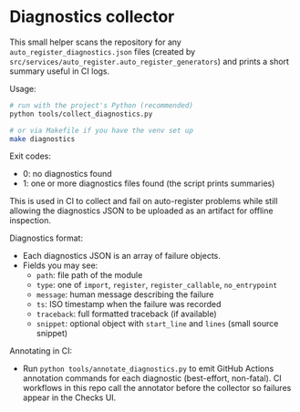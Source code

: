 # Diagnostics collector

This small helper scans the repository for any `auto_register_diagnostics.json` files
(created by `src/services/auto_register.auto_register_generators`) and prints a
short summary useful in CI logs.

Usage:

```sh
# run with the project's Python (recommended)
python tools/collect_diagnostics.py

# or via Makefile if you have the venv set up
make diagnostics
```

Exit codes:
- 0: no diagnostics found
- 1: one or more diagnostics files found (the script prints summaries)

This is used in CI to collect and fail on auto-register problems while still
allowing the diagnostics JSON to be uploaded as an artifact for offline inspection.

Diagnostics format:
- Each diagnostics JSON is an array of failure objects.
- Fields you may see:
	- `path`: file path of the module
	- `type`: one of `import`, `register`, `register_callable`, `no_entrypoint`
	- `message`: human message describing the failure
	- `ts`: ISO timestamp when the failure was recorded
	- `traceback`: full formatted traceback (if available)
	- `snippet`: optional object with `start_line` and `lines` (small source snippet)

Annotating in CI:
- Run `python tools/annotate_diagnostics.py` to emit GitHub Actions annotation
	commands for each diagnostic (best-effort, non-fatal). CI workflows in this
	repo call the annotator before the collector so failures appear in the Checks UI.

